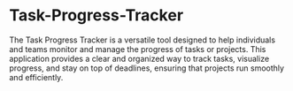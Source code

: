 # Task-Progress-Tracker

The Task Progress Tracker is a versatile tool designed to help individuals and teams monitor and manage the progress of tasks or projects. This application provides a clear and organized way to track tasks, visualize progress, and stay on top of deadlines, ensuring that projects run smoothly and efficiently.

